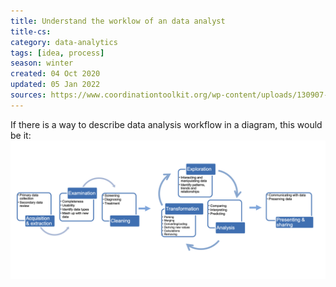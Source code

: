 ```yaml
---
title: Understand the worklow of an data analyst
title-cs: 
category: data-analytics
tags: [idea, process]
season: winter
created: 04 Oct 2020
updated: 05 Jan 2022
sources: https://www.coordinationtoolkit.org/wp-content/uploads/130907-Data-flow.pdf
---
```


If there is a way to describe data analysis workflow in a diagram, this would be it:
![](../../assets/files/data-analysis-workflow.png)


